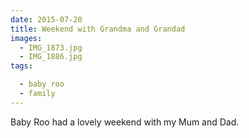 ```yaml
---
date: 2015-07-20
title: Weekend with Grandma and Grandad
images:
  - IMG_1873.jpg
  - IMG_1886.jpg
tags:

  - baby roo
  - family
---
```

Baby Roo had a lovely weekend with my Mum and Dad.